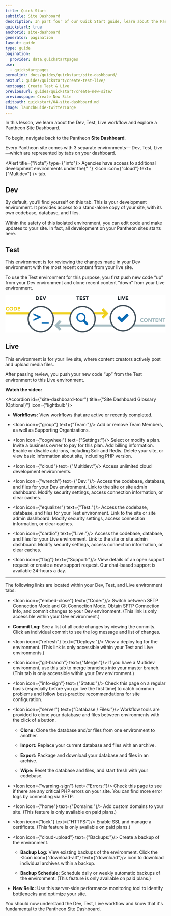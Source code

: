 ```yaml
---
title: Quick Start
subtitle: Site Dashboard
description: In part four of our Quick Start guide, learn about the Pantheon Site Dashboard.
quickstart: true
anchorid: site-dashboard
generator: pagination
layout: guide
type: guide
pagination:
  provider: data.quickstartpages
use:
  - quickstartpages
permalink: docs/guides/quickstart/site-dashboard/
nexturl: guides/quickstart/create-test-live/
nextpage: Create Test & Live
previousurl: guides/quickstart/create-new-site/
previouspage: Create New Site
editpath: quickstart/04-site-dashboard.md
image: launchGuide-twitterLarge
---
```


In this lesson, we learn about the Dev, Test, Live workflow and explore a Pantheon Site Dashboard.

To begin, navigate back to the Pantheon **Site Dashboard**.

Every Pantheon site comes with 3 separate environments— Dev, Test, Live—which are represented by tabs on your dashboard.

<Alert title={"Note"} type={"info"}>
  Agencies have access to additional development environments under the{" "}
  <Icon icon={"cloud"} text={"Multidev"} /> tab.
</Alert>

## <span class="glyphicons glyphicons-wrench"></span> Dev
By default, you’ll find yourself on this tab. This is your development environment. It provides access to a stand-alone copy of your site, with its own codebase, database, and files.

Within the safety of this isolated environment, you can edit code and make updates to your site. In fact, all development on your Pantheon sites starts here.

## <span class="glyphicons glyphicons-equalizer"></span> Test
This environment is for reviewing the changes made in your Dev environment with the most recent content from your live site.

To use the Test environment for this purpose, you first push new code “up” from your Dev environment and clone recent content “down” from your Live environment.

![Pantheon Workflow](../../../images/workflow.png)

## <span class="glyphicons glyphicons-cardio"> </span> Live
This environment is for your live site, where content creators actively post and upload media files.

After passing review, you push your new code “up” from the Test environment to this Live environment.

**Watch the video:**

<Youtube src="CZaog5_Sxmg" title="Site Dashboard Overview" />

<Accordion id={"site-dashboard-tour"} title={"Site Dashboard Glossary (Optional)"} icon={"lightbulb"}>

- **Workflows:** View workflows that are active or recently completed.

- <Icon icon={"group"} text={"Team:"}/> Add or remove Team Members, as well as Supporting Organizations.

- <Icon icon={"cogwheel"} text={"Settings:"}/> Select or modify a plan. Invite a business owner to pay for this plan. Add billing information. Enable or disable add-ons, including Solr and Redis. Delete your site, or view basic information about site, including PHP version.

- <Icon icon={"cloud"} text={"Multidev:"}/> Access unlimited cloud development environments.

- <Icon icon={"wrench"} text={"Dev:"}/> Access the codebase, database, and files for your Dev environment. Link to the site or site admin dashboard. Modify security settings, access connection information, or clear caches.

- <Icon icon={"equalizer"} text={"Test:"}/> Access the codebase, database, and files for your Test environment. Link to the site or site admin dashboard. Modify security settings, access connection information, or clear caches.

- <Icon icon={"cardio"} text={"Live:"}/> Access the codebase, database, and files for your Live environment. Link to the site or site admin dashboard. Modify security settings, access connection information, or clear caches.

- <Icon icon={"flag"} text={"Support:"}/>  View details of an open support request or create a new support request. Our chat-based support is available 24-hours a day.

<hr />

The following links are located within your Dev, Test, and Live environment tabs:

- <Icon icon={"embed-close"} text={"Code:"}/> Switch between SFTP Connection Mode and Git Connection Mode. Obtain SFTP Connection Info, and commit changes to your Dev environment. (This link is only accessible within your Dev environment.)

- **Commit Log:** See a list of all code changes by viewing the commits. Click an individual commit to see the log message and list of changes.

- <Icon icon={"refresh"} text={"Deploys:"}/> View a deploy log for the environment. (This link is only accessible within your Test and Live environments.)

- <Icon icon={"git-branch"} text={"Merge:"}/> If you have a Multidev environment, use this tab to merge branches into your master branch. (This tab is only accessible within your Dev environment.)

- <Icon icon={"info-sign"} text={"Status:"}/> Check this page on a regular basis (especially before you go live the first time) to catch common problems and follow best-practice recommendations for site configuration.

- <Icon icon={"server"} text={"Database / Files:"}/> Workflow tools are provided to clone your database and files between environments with the click of a button.

  - **Clone:** Clone the database and/or files from one environment to another.

  - **Import:** Replace your current database and files with an archive.

  - **Export:** Package and download your database and files in an archive.

  - **Wipe:** Reset the database and files, and start fresh with your codebase.

- <Icon icon={"warning-sign"} text={"Errors:"}/> Check this page to see if there are any critical PHP errors on your site. You can find more error logs by connecting via SFTP.

- <Icon icon={"home"} text={"Domains:"}/> Add custom domains to your site. (This feature is only available on paid plans.)

- <Icon icon={"lock"} text={"HTTPS:"}/> Enable SSL and manage a certificate. (This feature is only available on paid plans.)

- <Icon icon={"cloud-upload"} text={"Backups:"}/> Create a backup of the environment.

  - **Backup Log:** View existing backups of the environment. Click the <Icon icon={"download-alt"} text={"download"}/> icon to download individual archives within a backup.

  - **Backup Schedule:** Schedule daily or weekly automatic backups of the environment. (This feature is only available on paid plans.)

- **New Relic:** Use this server-side performance monitoring tool to identify bottlenecks and optimize your site.

</Accordion>

You should now understand the Dev, Test, Live workflow and know that it's fundamental to the Pantheon Site Dashboard.

